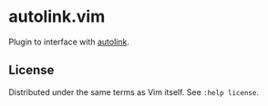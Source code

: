 # autolink.vim

Plugin to interface with [autolink][au].

## License

Distributed under the same terms as Vim itself. See `:help license`.

[au]: https://github.com/riceissa/autolink
